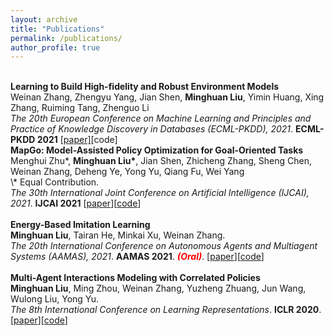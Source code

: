 ```yaml
---
layout: archive
title: "Publications"
permalink: /publications/
author_profile: true
---
```


<br>
<b>	Learning to Build High-fidelity and Robust Environment Models </b> <br>
Weinan Zhang, Zhengyu Yang, Jian Shen, <b>Minghuan Liu</b>, Yimin Huang, Xing Zhang, Ruiming Tang, Zhenguo Li<br> 
<i>The 20th European Conference on Machine Learning and Principles and Practice of Knowledge Discovery in Databases (ECML-PKDD), 2021</i>. <b>ECML-PKDD 2021</b> [<a href="https://2021.ecmlpkdd.org/wp-content/uploads/2021/07/sub_46.pdf">paper][</a href="https://github.com/apexrl/RL2S">code]


<br>
<b>MapGo: Model-Assisted Policy Optimization for Goal-Oriented Tasks</b> <br>
Menghui Zhu*, <b>Minghuan Liu*</b>, Jian Shen, Zhicheng Zhang, Sheng Chen, Weinan Zhang, Deheng Ye, Yong Yu, Qiang Fu, Wei Yang <br> 
\* Equal Contribution. <br> 
<i>The 30th International Joint Conference on Artificial Intelligence (IJCAI), 2021</i>. <b>IJCAI 2021</b> [<a href="https://arxiv.org/abs/2105.06350">paper</a>][<a href="https://github.com/apexrl/MapGo">code</a>]

<br>

<br>
<b>Energy-Based Imitation Learning</b> <br> 
<b>Minghuan Liu</b>, Tairan He, Minkai Xu, Weinan Zhang. <br> 
<i>The 20th International Conference on Autonomous Agents and Multiagent Systems (AAMAS), 2021</i>. <b>AAMAS 2021</b>. <font color="red"><em><strong>(Oral)</strong></em></font>. [<a href="https://arxiv.org/abs/2004.09395">paper</a>][<a href="https://github.com/apexrl/EBIL-torch">code</a>]

<br> 

<br>
<b>Multi-Agent Interactions Modeling with Correlated Policies</b> <br> 
<b>Minghuan Liu</b>, Ming Zhou, Weinan Zhang, Yuzheng Zhuang, Jun Wang, Wulong Liu,  Yong Yu. <br> 
<i>The 8th International Conference on Learning Representations</i>. <b>ICLR 2020</b>. [<a href="https://arxiv.org/abs/2001.03415">paper</a>][<a href="https://github.com/apexrl/CoDAIL">code</a>]
